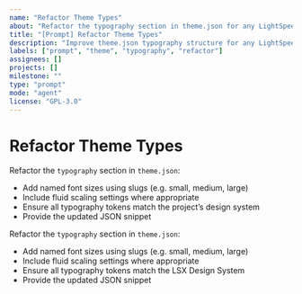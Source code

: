 ```yaml
---
name: "Refactor Theme Types"
about: "Refactor the typography section in theme.json for any LightSpeed WordPress project."
title: "[Prompt] Refactor Theme Types"
description: "Improve theme.json typography structure for any LightSpeed WordPress project."
labels: ["prompt", "theme", "typography", "refactor"]
assignees: []
projects: []
milestone: ""
type: "prompt"
mode: "agent"
license: "GPL-3.0"
---
```


# Refactor Theme Types

Refactor the `typography` section in `theme.json`:
- Add named font sizes using slugs (e.g. small, medium, large)
- Include fluid scaling settings where appropriate
- Ensure all typography tokens match the project’s design system
- Provide the updated JSON snippet

Refactor the `typography` section in `theme.json`:
- Add named font sizes using slugs (e.g. small, medium, large)
- Include fluid scaling settings where appropriate
- Ensure all typography tokens match the LSX Design System
- Provide the updated JSON snippet
